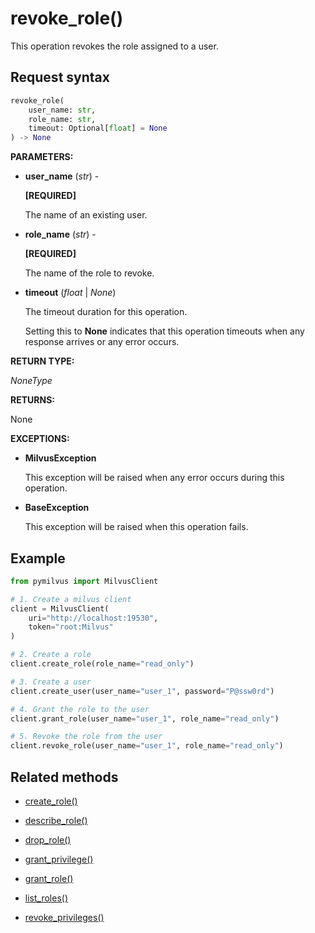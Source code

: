 # revoke_role()

This operation revokes the role assigned to a user.

## Request syntax

```python
revoke_role(
    user_name: str,
    role_name: str,
    timeout: Optional[float] = None
) -> None
```

**PARAMETERS:**

- **user_name** (*str*) -

    **[REQUIRED]**

    The name of an existing user.

- **role_name** (*str*) -

    **[REQUIRED]**

    The name of the role to revoke.

- **timeout** (*float* | *None*)  

    The timeout duration for this operation. 

    Setting this to **None** indicates that this operation timeouts when any response arrives or any error occurs.

**RETURN TYPE:**

*NoneType*

**RETURNS:**

None

**EXCEPTIONS:**

- **MilvusException**

    This exception will be raised when any error occurs during this operation.

- **BaseException**

    This exception will be raised when this operation fails.

## Example

```python
from pymilvus import MilvusClient

# 1. Create a milvus client
client = MilvusClient(
    uri="http://localhost:19530",
    token="root:Milvus"
)

# 2. Create a role
client.create_role(role_name="read_only")

# 3. Create a user
client.create_user(user_name="user_1", password="P@ssw0rd")

# 4. Grant the role to the user
client.grant_role(user_name="user_1", role_name="read_only")

# 5. Revoke the role from the user
client.revoke_role(user_name="user_1", role_name="read_only")
```

## Related methods

- [create_role()](create_role.md)

- [describe_role()](describe_role.md)

- [drop_role()](drop_role.md)

- [grant_privilege()](grant_privilege.md)

- [grant_role()](grant_role.md)

- [list_roles()](list_roles.md)

- [revoke_privileges()](revoke_privileges.md)

